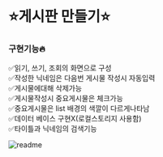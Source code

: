 <h1>⭐게시판 만들기⭐</h1>


<h3>구현기능🔥</h3>
✅읽기, 쓰기, 조회의 화면으로 구성<br>
✅작성한 닉네임은 다음번 게시물 작성시 자동입력<br>
✅게시물에대해 삭제가능<br>
✅게시물작성시 중요게시물은 체크가능<br>
✅중요게시물은 list 배경의 색깔이 다르게나타남<br>
✅데이터 베이스 구현X(로컬스토리지 사용함)<br>
✅타이틀과 닉네임의 검색기능<br>

![readme](https://user-images.githubusercontent.com/117284093/226276965-32ab6edd-3c9b-480e-8461-53337fffaa9f.jpg)

